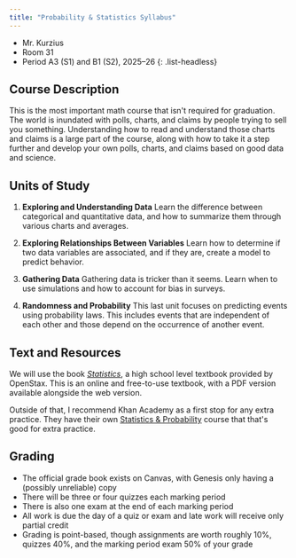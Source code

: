 ```yaml
---
title: "Probability & Statistics Syllabus"
---
```


- Mr. Kurzius
- Room 31
- Period A3 (S1) and B1 (S2), 2025–26
{: .list-headless}

## Course Description

This is the most important math course that isn't required for graduation. The world is inundated with polls, charts, and claims by people trying to sell you something. Understanding how to read and understand those charts and claims is a large part of the course, along with how to take it a step further and develop your own polls, charts, and claims based on good data and science.

## Units of Study

1. **Exploring and Understanding Data** Learn the difference between categorical and quantitative data, and how to summarize them through various charts and averages.

2. **Exploring Relationships Between Variables** Learn how to determine if two data variables are associated, and if they are, create a model to predict behavior.

3. **Gathering Data** Gathering data is tricker than it seems. Learn when to use simulations and how to account for bias in surveys.

4. **Randomness and Probability** This last unit focuses on predicting events using probability laws. This includes events that are independent of each other and those depend on the occurrence of another event.

## Text and Resources

We will use the book [*Statistics*](https://openstax.org/details/books/statistics), a high school level textbook provided by OpenStax. This is an online and free-to-use textbook, with a PDF version available alongside the web version.

Outside of that, I recommend Khan Academy as a first stop for any extra practice. They have their own [Statistics & Probability](https://www.khanacademy.org/math/statistics-probability) course that that's good for extra practice.

## Grading

- The official grade book exists on Canvas, with Genesis only having a (possibly unreliable) copy
- There will be three or four quizzes each marking period
- There is also one exam at the end of each marking period
- All work is due the day of a quiz or exam and late work will receive only partial credit
- Grading is point-based, though assignments are worth roughly 10%, quizzes 40%, and the marking period exam 50% of your grade

